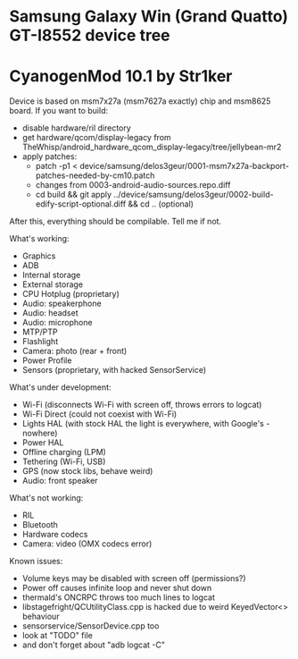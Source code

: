# Samsung Galaxy Win (Grand Quatto) GT-I8552 device tree
# CyanogenMod 10.1 by Str1ker

Device is based on msm7x27a (msm7627a exactly) chip and msm8625 board.
If you want to build:
- disable hardware/ril directory
- get hardware/qcom/display-legacy from TheWhisp/android_hardware_qcom_display-legacy/tree/jellybean-mr2
- apply patches: 
    + patch -p1 < device/samsung/delos3geur/0001-msm7x27a-backport-patches-needed-by-cm10.patch
    + changes from 0003-android-audio-sources.repo.diff
    + cd build && git apply ../device/samsung/delos3geur/0002-build-edify-script-optional.diff && cd .. (optional)

After this, everything should be compilable. Tell me if not.

What's working:
- Graphics
- ADB
- Internal storage
- External storage
- CPU Hotplug (proprietary)
- Audio: speakerphone
- Audio: headset
- Audio: microphone
- MTP/PTP
- Flashlight
- Camera: photo (rear + front)
- Power Profile
- Sensors (proprietary, with hacked SensorService)

What's under development:
- Wi-Fi (disconnects Wi-Fi with screen off, throws errors to logcat)
- Wi-Fi Direct (could not coexist with Wi-Fi)
- Lights HAL (with stock HAL the light is everywhere, with Google's - nowhere)
- Power HAL
- Offline charging (LPM)
- Tethering (Wi-Fi, USB)
- GPS (now stock libs, behave weird)
- Audio: front speaker

What's not working:
- RIL
- Bluetooth
- Hardware codecs
- Camera: video (OMX codecs error)

Known issues:
- Volume keys may be disabled with screen off (permissions?)
- Power off causes infinite loop and never shut down
- thermald's ONCRPC throws too much lines to logcat
- libstagefright/QCUtilityClass.cpp is hacked due to weird KeyedVector<> behaviour
- sensorservice/SensorDevice.cpp too
- look at "TODO" file
- and don't forget about "adb logcat -C"
